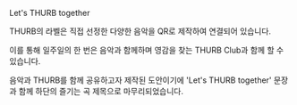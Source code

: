 Let's THURB together

THURB의 라벨은 직접 선정한 다양한 음악을 QR로 제작하여 연결되어 있습니다.

이를 통해 일주일의 한 번은 음악과 함께하며 영감을 찾는 THURB Club과 함께 할 수 있습니다.

음악과 THURB를 함께 공유하고자 제작된 도안이기에 'Let's THURB together' 문장과 함께 하단의 즐기는 곡 제목으로 마무리되었습니다.
